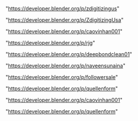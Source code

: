 "https://developer.blender.org/p/zdigitizingus"

"https://developer.blender.org/p/ZdigitizingUsa"

"https://developer.blender.org/p/caovinhan001"

"https://developer.blender.org/p/rjg"

"https://developer.blender.org/p/deepbondclean01"

"https://developer.blender.org/p/naveensunaina"

"https://developer.blender.org/p/followersale"

"https://developer.blender.org/p/quellenform"

 
"https://developer.blender.org/p/caovinhan001"


"https://developer.blender.org/p/quellenform"


 
